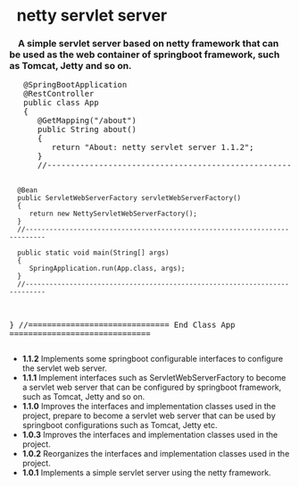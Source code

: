 <!DOCTYPE html>
<html>
<head>
   <meta http-equiv="Content-Type" content="text/html; charset=utf8">
   <!-- title>netty-servlet-server</title -->
</head>
<body>
<h1>&nbsp;&nbsp;netty servlet server</h1>
<h3>&nbsp;&nbsp;&nbsp;&nbsp;A simple servlet server based on netty framework that can be used as the web container of springboot framework, such as Tomcat, Jetty and so on.
</h3>
<pre>
   @SpringBootApplication
   @RestController
   public class App
   {   
      @GetMapping("/about")
      public String about()
      {
         return "About: netty servlet server 1.1.2";
      }  
      //---------------------------------------------------------------------------
   
      @Bean
      public ServletWebServerFactory servletWebServerFactory()
      {
         return new NettyServletWebServerFactory(); 
      }
      //---------------------------------------------------------------------------
      
      public static void main(String[] args)
      {
         SpringApplication.run(App.class, args);
      }
      //---------------------------------------------------------------------------
   }
   //============================== End Class App ==============================
</pre>
<ul>
	<li><b>1.1.2</b> Implements some springboot configurable interfaces to configure the servlet web server.</li>
	<li><b>1.1.1</b> Implement interfaces such as ServletWebServerFactory to become a servlet web server that can be configured by springboot framework, such as Tomcat, Jetty and so on.</li>
	<li><b>1.1.0</b> Improves the interfaces and implementation classes used in the project, prepare to become a servlet web server that can be used by springboot configurations such as Tomcat, Jetty etc.</li>
	<li><b>1.0.3</b> Improves the interfaces and implementation classes used in the project.</li>
	<li><b>1.0.2</b> Reorganizes the interfaces and implementation classes used in the project.</li>
	<li><b>1.0.1</b> Implements a simple servlet server using the netty framework.</li>
</ul>
</body>
</html>
